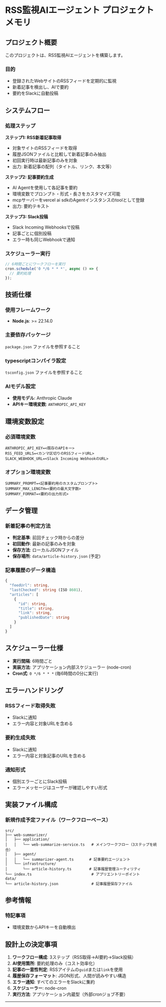 # RSS監視AIエージェント プロジェクトメモリ

## プロジェクト概要

このプロジェクトは、RSS監視AIエージェントを構築します。

### 目的
- 登録されたWebサイトのRSSフィードを定期的に監視
- 新着記事を検出し、AIで要約
- 要約をSlackに自動投稿

## システムフロー

### 処理ステップ

**ステップ1: RSS新着記事取得**
- 対象サイトのRSSフィードを取得
- 履歴JSONファイルと比較して新着記事のみ抽出
- 初回実行時は最新記事のみを対象
- 出力: 新着記事の配列（タイトル、リンク、本文等）

**ステップ2: 記事要約生成**
- AI Agentを使用して各記事を要約
- 環境変数でプロンプト・形式・長さをカスタマイズ可能
- mcpサーバーをvercel ai sdkのAgentインスタンスのtoolとして登録
- 出力: 要約テキスト

**ステップ3: Slack投稿**
- Slack Incoming Webhooksで投稿
- 記事ごとに個別投稿
- エラー時も同じWebhookで通知

### スケジューラー実行
```typescript
// 6時間ごとにワークフローを実行
cron.schedule('0 */6 * * *', async () => {
  // 要約処理
});
```

## 技術仕様

### 使用フレームワーク
- **Node.js**: >= 22.14.0

### 主要依存パッケージ
`package.json` ファイルを参照すること

### typescriptコンパイラ設定
`tsconfig.json` ファイルを参照すること

### AIモデル設定
- **使用モデル**: Anthropic Claude
- **APIキー環境変数**: `ANTHROPIC_API_KEY`

## 環境変数設定

### 必須環境変数
```
ANTHROPIC_API_KEY=<既存のAPIキー>
RSS_FEED_URLS=<カンマ区切りのRSSフィードURL>
SLACK_WEBHOOK_URL=<Slack Incoming WebhookのURL>
```

### オプション環境変数
```
SUMMARY_PROMPT=<記事要約用のカスタムプロンプト>
SUMMARY_MAX_LENGTH=<要約の最大文字数>
SUMMARY_FORMAT=<要約の出力形式>
```

## データ管理

### 新着記事の判定方法
- **判定基準**: 前回チェック時からの差分
- **初回動作**: 最新の記事のみを対象
- **保存方法**: ローカルJSONファイル
- **保存場所**: `data/article-history.json` (予定)

### 記事履歴のデータ構造
```typescript
{
  "feedUrl": string,
  "lastChecked": string (ISO 8601),
  "articles": [
    {
      "id": string,
      "title": string,
      "link": string,
      "publishedDate": string
    }
  ]
}
```

## スケジューラー仕様

- **実行間隔**: 6時間ごと
- **実装方法**: アプリケーション内部スケジューラー (node-cron)
- **Cron式**: `0 */6 * * *` (毎6時間の0分に実行)

## エラーハンドリング

### RSSフィード取得失敗
- Slackに通知
- エラー内容と対象URLを含める

### 要約生成失敗
- Slackに通知
- エラー内容と対象記事のURLを含める

### 通知形式
- 個別エラーごとにSlack投稿
- エラーメッセージはユーザーが確認しやすい形式

## 実装ファイル構成

### 新規作成予定ファイル（ワークフローベース）

```
src/
├── web-summarizer/
│   ├── application/
│   │   └── web-summarize-service.ts   # メインワークフロー（3ステップを統合）
│   ├── agent/
│   │   └── summarizer-agent.ts       # 記事要約エージェント
│   └── infrastructure/
│       └── article-history.ts        # 記事履歴管理ユーティリティ
└── index.ts                           # アプリエントリーポイント
data/
└── article-history.json               # 記事履歴保存ファイル
```

## 参考情報

### 特記事項
- 環境変数からAPIキーを自動検出

## 設計上の決定事項

1. **ワークフロー構成**: 3ステップ（RSS取得→AI要約→Slack投稿）
2. **AI使用箇所**: 要約処理のみ（コスト効率化）
3. **記事の一意性判定**: RSSアイテムの`guid`または`link`を使用
4. **履歴保存フォーマット**: JSON形式、人間が読みやすい構造
5. **エラー通知**: すべてのエラーをSlackに集約
6. **スケジューラー**: node-cron
7. **実行方法**: アプリケーション内蔵型（外部cronジョブ不要）

---
